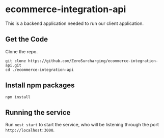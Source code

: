 # ecommerce-integration-api
This is a backend application needed to run our client application.

## Get the Code
Clone the repo.
```
git clone https://github.com/ZeroSurcharging/ecommerce-integration-api.git
cd ./ecommerce-integration-api
```

## Install npm packages

```
npm install
```

## Running the service

Run `nest start` to start the service, who will be listening through the port `http://localhost:3000`.

